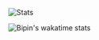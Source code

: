 ![Stats](https://github-readme-stats.vercel.app/api?username=bipsbro&&show_icons=true&include_all_commits=true&title_color=ffffff&count_private=true&theme=highcontrast)

![Bipin's wakatime stats](https://github-readme-stats.vercel.app/api/wakatime?username=bipsBro&theme=Gradient&range=last_year)
